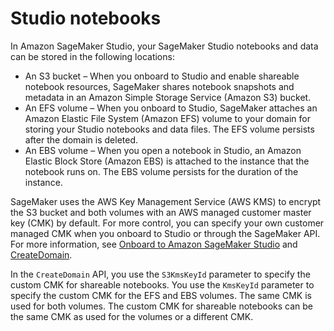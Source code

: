 # Studio notebooks<a name="encryption-at-rest-studio"></a>

In Amazon SageMaker Studio, your SageMaker Studio notebooks and data can be stored in the following locations:
+ An S3 bucket – When you onboard to Studio and enable shareable notebook resources, SageMaker shares notebook snapshots and metadata in an Amazon Simple Storage Service \(Amazon S3\) bucket\.
+ An EFS volume – When you onboard to Studio, SageMaker attaches an Amazon Elastic File System \(Amazon EFS\) volume to your domain for storing your Studio notebooks and data files\. The EFS volume persists after the domain is deleted\.
+ An EBS volume – When you open a notebook in Studio, an Amazon Elastic Block Store \(Amazon EBS\) is attached to the instance  that the notebook runs on\. The EBS volume persists for the duration of the instance\.

SageMaker uses the AWS Key Management Service \(AWS KMS\) to encrypt the S3 bucket and both volumes with an AWS managed customer master key \(CMK\) by default\. For more control, you can specify your own customer managed CMK when you onboard to Studio or through the SageMaker API\. For more information, see [Onboard to Amazon SageMaker Studio](gs-studio-onboard.md) and [CreateDomain](https://docs.aws.amazon.com/sagemaker/latest/APIReference/API_CreateDomain.html)\.

In the `CreateDomain` API, you use the `S3KmsKeyId` parameter to specify the custom CMK for shareable notebooks\. You use the `KmsKeyId` parameter to specify the custom CMK for the EFS and EBS volumes\. The same CMK is used for both volumes\. The custom CMK for shareable notebooks can be the same CMK as used for the volumes or a different CMK\.